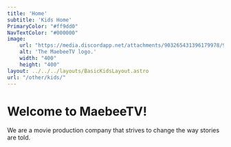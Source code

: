 ```yaml
---
title: 'Home'
subtitle: 'Kids Home'
PrimaryColor: "#ff9dd0"
NavTextColor: "#000000"
image:
    url: "https://media.discordapp.net/attachments/903265431396179978/977713498090008606/MaebeeTV-logos.jpeg?width=810&height=810"
    alt: 'The MaebeeTV logo.'
    width: "400"
    height: "400"
layout: ../../../layouts/BasicKidsLayout.astro
url: "/other/kids/"
---
```

<h1 class="serif">Welcome to MaebeeTV!</h1>
<p class="serif">We are a movie production company that strives to change the way stories are told.<p>